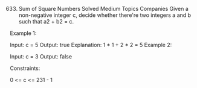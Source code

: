 633. Sum of Square Numbers
Solved
Medium
Topics
Companies
Given a non-negative integer c, decide whether there're two integers a and b such that a2 + b2 = c.

 

Example 1:

Input: c = 5
Output: true
Explanation: 1 * 1 + 2 * 2 = 5
Example 2:

Input: c = 3
Output: false
 

Constraints:

0 <= c <= 231 - 1
